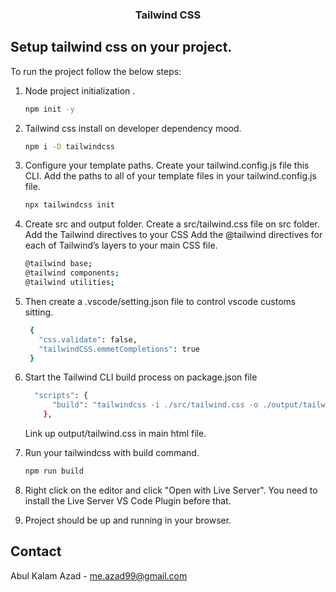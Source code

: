 <p align="center">
  <h3 align="center">Tailwind CSS</a></h3>
</p>

## Setup tailwind css on your project.

To run the project follow the below steps:

1.  Node project initialization .
    ```sh
    npm init -y
    ```
2.  Tailwind css install on developer dependency mood.

    ```sh
    npm i -D tailwindcss
    ```

3.  Configure your template paths. Create your tailwind.config.js file this CLI.
    Add the paths to all of your template files in your tailwind.config.js file.
    ```sh
    npx tailwindcss init
    ```
4.  Create src and output folder. Create a src/tailwind.css file on src folder.
    Add the Tailwind directives to your CSS
    Add the @tailwind directives for each of Tailwind’s layers to your main CSS file.
    ```sh
    @tailwind base;
    @tailwind components;
    @tailwind utilities;
    ```
5.  Then create a .vscode/setting.json file to control vscode customs sitting.

    ```sh
     {
       "css.validate": false,
       "tailwindCSS.emmetCompletions": true
     }
    ```

6.  Start the Tailwind CLI build process on package.json file

    ```sh
      "scripts": {
          "build": "tailwindcss -i ./src/tailwind.css -o ./output/tailwind.css -w"
        },
    ```

    Link up output/tailwind.css in main html file.

7.  Run your tailwindcss with build command.

    ```sh
    npm run build
    ```

8.  Right click on the editor and click "Open with Live Server". You need to install the Live Server VS Code Plugin before that.

9.  Project should be up and running in your browser.

<!-- CONTACT -->

## Contact

Abul Kalam Azad - [me.azad99@gmail.com](mailto:me.azad99@gmail.com)
